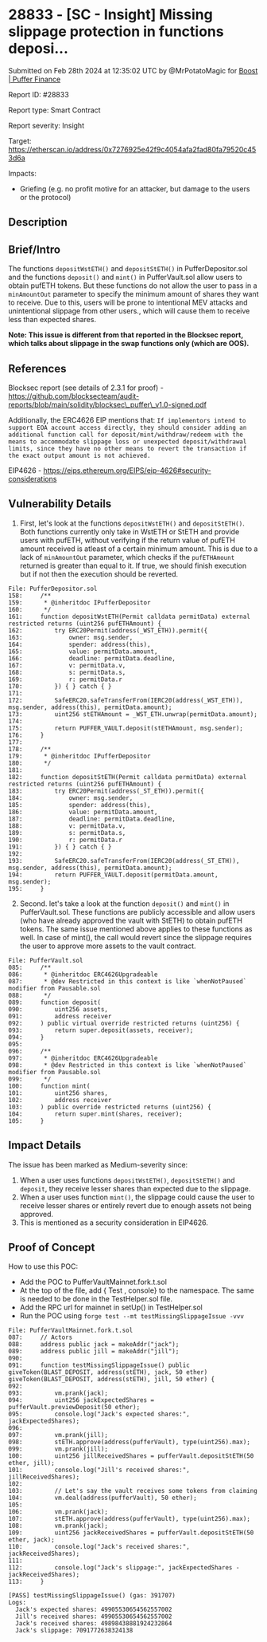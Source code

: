 # 28833 - \[SC - Insight] Missing slippage protection in functions deposi...

Submitted on Feb 28th 2024 at 12:35:02 UTC by @MrPotatoMagic for [Boost | Puffer Finance](https://immunefi.com/bounty/pufferfinance-boost/)

Report ID: #28833

Report type: Smart Contract

Report severity: Insight

Target: https://etherscan.io/address/0x7276925e42f9c4054afa2fad80fa79520c453d6a

Impacts:

* Griefing (e.g. no profit motive for an attacker, but damage to the users or the protocol)

## Description

## Brief/Intro

The functions `depositWstETH()` and `depositStETH()` in PufferDepositor.sol and the functions `deposit()` and `mint()` in PufferVault.sol allow users to obtain pufETH tokens. But these functions do not allow the user to pass in a `minAmountOut` parameter to specify the minimum amount of shares they want to receive. Due to this, users will be prone to intentional MEV attacks and unintentional slippage from other users., which will cause them to receive less than expected shares.

**Note: This issue is different from that reported in the Blocksec report, which talks about slippage in the swap functions only (which are OOS).**

## References

Blocksec report (see details of 2.3.1 for proof) - https://github.com/blocksecteam/audit-reports/blob/main/solidity/blocksec\_puffer\_v1.0-signed.pdf

Additionally, the ERC4626 EIP mentions that: `If implementors intend to support EOA account access directly, they should consider adding an additional function call for deposit/mint/withdraw/redeem with the means to accommodate slippage loss or unexpected deposit/withdrawal limits, since they have no other means to revert the transaction if the exact output amount is not achieved.`

EIP4626 - https://eips.ethereum.org/EIPS/eip-4626#security-considerations

## Vulnerability Details

1. First, let's look at the functions `depositWstETH()` and `depositStETH()`. Both functions currently only take in WstETH or StETH and provide users with pufETH, without verifying if the return value of pufETH amount received is atleast of a certain minimum amount. This is due to a lack of `minAmountOut` parameter, which checks if the `pufETHAmount` returned is greater than equal to it. If true, we should finish execution but if not then the execution should be reverted.

```solidity
File: PufferDepositor.sol
158:     /**
159:      * @inheritdoc IPufferDepositor
160:      */
161:     function depositWstETH(Permit calldata permitData) external restricted returns (uint256 pufETHAmount) {
162:         try ERC20Permit(address(_WST_ETH)).permit({
163:             owner: msg.sender,
164:             spender: address(this),
165:             value: permitData.amount,
166:             deadline: permitData.deadline,
167:             v: permitData.v,
168:             s: permitData.s,
169:             r: permitData.r
170:         }) { } catch { }
171: 
172:         SafeERC20.safeTransferFrom(IERC20(address(_WST_ETH)), msg.sender, address(this), permitData.amount);
173:         uint256 stETHAmount = _WST_ETH.unwrap(permitData.amount);
174: 
175:         return PUFFER_VAULT.deposit(stETHAmount, msg.sender);
176:     }
177: 
178:     /**
179:      * @inheritdoc IPufferDepositor
180:      */
181:     
182:     function depositStETH(Permit calldata permitData) external restricted returns (uint256 pufETHAmount) {
183:         try ERC20Permit(address(_ST_ETH)).permit({
184:             owner: msg.sender, 
185:             spender: address(this),
186:             value: permitData.amount,
187:             deadline: permitData.deadline,
188:             v: permitData.v,
189:             s: permitData.s,
190:             r: permitData.r
191:         }) { } catch { }
192: 
193:         SafeERC20.safeTransferFrom(IERC20(address(_ST_ETH)), msg.sender, address(this), permitData.amount);
194:         return PUFFER_VAULT.deposit(permitData.amount, msg.sender);
195:     }
```

2. Second. let's take a look at the function `deposit()` and `mint()` in PufferVault.sol. These functions are publicly accessible and allow users (who have already approved the vault with StETH) to obtain pufETH tokens. The same issue mentioned above applies to these functions as well. In case of mint(), the call would revert since the slippage requires the user to approve more assets to the vault contract.

```solidity
File: PufferVault.sol
085:     /**
086:      * @inheritdoc ERC4626Upgradeable
087:      * @dev Restricted in this context is like `whenNotPaused` modifier from Pausable.sol
088:      */
089:     function deposit(
090:         uint256 assets,
091:         address receiver
092:     ) public virtual override restricted returns (uint256) {
093:         return super.deposit(assets, receiver);
094:     }
095: 
096:     /**
097:      * @inheritdoc ERC4626Upgradeable
098:      * @dev Restricted in this context is like `whenNotPaused` modifier from Pausable.sol
099:      */
100:     function mint(
101:         uint256 shares,
102:         address receiver
103:     ) public override restricted returns (uint256) {
104:         return super.mint(shares, receiver);
105:     }
```

## Impact Details

The issue has been marked as Medium-severity since:

1. When a user uses functions `depositWstETH()`, `depositStETH()` and `deposit`, they receive lesser shares than expected due to the slippage.
2. When a user uses function `mint()`, the slippage could cause the user to receive lesser shares or entirely revert due to enough assets not being approved.
3. This is mentioned as a security consideration in EIP4626.

## Proof of Concept

How to use this POC:

* Add the POC to PufferVaultMainnet.fork.t.sol
* At the top of the file, add { Test , console} to the namespace. The same is needed to be done in the TestHelper.sol file.
* Add the RPC url for mainnet in setUp() in TestHelper.sol
* Run the POC using `forge test --mt testMissingSlippageIssue -vvv`

```solidity
File: PufferVaultMainnet.fork.t.sol
087:     // Actors
088:     address public jack = makeAddr("jack");
089:     address public jill = makeAddr("jill");
090: 
091:     function testMissingSlippageIssue() public giveToken(BLAST_DEPOSIT, address(stETH), jack, 50 ether) giveToken(BLAST_DEPOSIT, address(stETH), jill, 50 ether) {
092: 
093:         vm.prank(jack);
094:         uint256 jackExpectedShares = pufferVault.previewDeposit(50 ether);
095:         console.log("Jack's expected shares:", jackExpectedShares);
096: 
097:         vm.prank(jill);
098:         stETH.approve(address(pufferVault), type(uint256).max);
099:         vm.prank(jill);
100:         uint256 jillReceivedShares = pufferVault.depositStETH(50 ether, jill);
101:         console.log("Jill's received shares:", jillReceivedShares);
102: 
103:         // Let's say the vault receives some tokens from claiming
104:         vm.deal(address(pufferVault), 50 ether);
105: 
106:         vm.prank(jack);
107:         stETH.approve(address(pufferVault), type(uint256).max);
108:         vm.prank(jack);
109:         uint256 jackReceivedShares = pufferVault.depositStETH(50 ether, jack);
110:         console.log("Jack's received shares:", jackReceivedShares);
111: 
112:         console.log("Jack's slippage:", jackExpectedShares - jackReceivedShares);
113:     }
```

```solidity
[PASS] testMissingSlippageIssue() (gas: 391707)
Logs:
  Jack's expected shares: 49905530654562557002
  Jill's received shares: 49905530654562557002
  Jack's received shares: 49898438881924232864
  Jack's slippage: 7091772638324138
```
